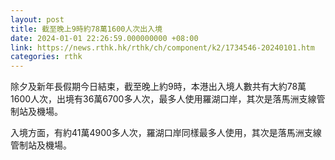 ```yaml
---
layout: post
title: 截至晚上9時約78萬1600人次出入境
date: 2024-01-01 22:26:59.000000000 +08:00
link: https://news.rthk.hk/rthk/ch/component/k2/1734546-20240101.htm
categories: rthk
---
```


除夕及新年長假期今日結束，截至晚上約9時，本港出入境人數共有大約78萬1600人次，出境有36萬6700多人次，最多人使用羅湖口岸，其次是落馬洲支線管制站及機場。

入境方面，有約41萬4900多人次，羅湖口岸同樣最多人使用，其次是落馬洲支線管制站及機場。
